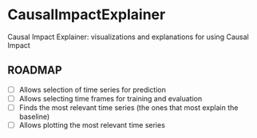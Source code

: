 # CausalImpactExplainer
Causal Impact Explainer: visualizations and explanations for using Causal Impact

## ROADMAP

- [ ] Allows selection of time series for prediction
- [ ] Allows selecting time frames for training and evaluation
- [ ] Finds the most relevant time series (the ones that most explain the baseline)
- [ ] Allows plotting the most relevant time series
